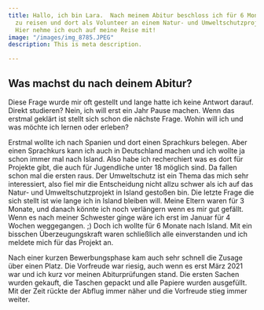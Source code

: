 ```yaml
---
title: Hallo, ich bin Lara.  Nach meinem Abitur beschloss ich für 6 Monate nach Island
  zu reisen und dort als Volunteer an einem Natur- und Umweltschutzprojekt teilzunehmen.
  Hier nehme ich euch auf meine Reise mit!
image: "/images/img_8785.JPEG"
description: This is meta description.

---
```

## Was machst du nach deinem Abitur?

Diese Frage wurde mir oft gestellt und lange hatte ich keine Antwort darauf. Direkt studieren? Nein, ich will erst ein Jahr Pause machen. Wenn das erstmal geklärt ist stellt sich schon die nächste Frage. Wohin will ich und was möchte ich lernen oder erleben?

Erstmal wollte ich nach Spanien und dort einen Sprachkurs belegen. Aber einen Sprachkurs kann ich auch in Deutschland machen und ich wollte ja schon immer mal nach Island. Also habe ich recherchiert was es dort für Projekte gibt, die auch für Jugendliche unter 18 möglich sind. Da fallen schon mal die ersten raus. Der Umweltschutz ist ein Thema das mich sehr interessiert, also fiel mir die Entscheidung nicht allzu schwer als ich auf das Natur- und Umweltschutzprojekt in Island gestoßen bin. Die letzte Frage die sich stellt ist wie lange ich in Island bleiben will. Meine Eltern waren für 3 Monate, und danach könnte ich noch verlängern wenn es mir gut gefällt. Wenn es nach meiner Schwester ginge wäre ich erst im Januar für 4 Wochen weggegangen. ;) Doch ich wollte für 6 Monate nach Island. Mit ein bisschen Überzeugungskraft waren schließlich alle einverstanden und ich meldete mich für das Projekt an. 

Nach einer kurzen Bewerbungsphase kam auch sehr schnell die Zusage über einen Platz. Die Vorfreude war riesig, auch wenn es erst März 2021 war und ich kurz vor meinen Abiturprüfungen stand. Die ersten Sachen wurden gekauft, die Taschen gepackt und alle Papiere wurden ausgefüllt. Mit der Zeit rückte der Abflug immer näher und die Vorfreude stieg immer weiter.